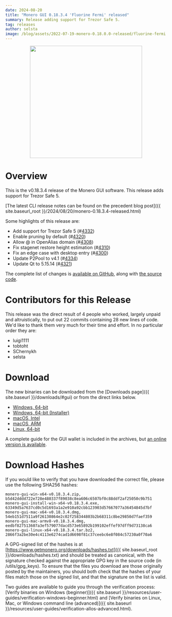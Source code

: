 ```yaml
---
date: 2024-08-20
title: "Monero GUI 0.18.3.4 'Fluorine Fermi' released"
summary: Release adding support for Trezor Safe 5.
tag: releases
author: selsta
image: /blog/assets/2022-07-19-monero-0.18.0.0-released/fluorine-fermi.png
---
```


<div align="center">
  <img src="{{ page.image }}" width="350px">
</div>

# Overview

This is the v0.18.3.4 release of the Monero GUI software. This release adds support for Trezor Safe 5.

[The latest CLI release notes can be found on the precedent blog post]({{ site.baseurl_root }}/2024/08/20/monero-0.18.3.4-released.html)

Some highlights of this release are:

- Add support for Trezor Safe 5 (#[4332](https://github.com/monero-project/monero-gui/pull/4332))
- Enable pruning by default (#[4320](https://github.com/monero-project/monero-gui/pull/4320))
- Allow @ in OpenAlias domain (#[4308](https://github.com/monero-project/monero-gui/pull/4308))
- Fix stagenet restore height estimation (#[4310](https://github.com/monero-project/monero-gui/pull/4310))
- Fix an edge case with desktop entry (#[4300](https://github.com/monero-project/monero-gui/pull/4300))
- Update P2Pool to v4.1 (#[4334](https://github.com/monero-project/monero-gui/pull/4334))
- Update Qt to 5.15.14 (#[4321](https://github.com/monero-project/monero-gui/pull/4321))

The complete list of changes is [available on GitHub](https://github.com/monero-project/monero-gui/compare/v0.18.3.3...v0.18.3.4), along with [the source code](https://github.com/monero-project/monero-gui/tree/v0.18.3.4).

# Contributors for this Release

This release was the direct result of 4 people who worked, largely unpaid and altruistically, to put out 22 commits containing 28 new lines of code. We'd like to thank them very much for their time and effort. In no particular order they are:

- luigi1111
- tobtoht
- SChernykh
- selsta

# Download

The new binaries can be downloaded from the [Downloads page]({{ site.baseurl }}/downloads/#gui) or from the direct links below.

- [Windows, 64-bit](https://downloads.getmonero.org/gui/monero-gui-win-x64-v0.18.3.4.zip)
- [Windows, 64-bit (Installer)](https://downloads.getmonero.org/gui/monero-gui-install-win-x64-v0.18.3.4.exe)
- [macOS, Intel](https://downloads.getmonero.org/gui/monero-gui-mac-x64-v0.18.3.4.dmg)
- [macOS, ARM](https://downloads.getmonero.org/gui/monero-gui-mac-armv8-v0.18.3.4.dmg)
- [Linux, 64-bit](https://downloads.getmonero.org/gui/monero-gui-linux-x64-v0.18.3.4.tar.bz2)

A complete guide for the GUI wallet is included in the archives, but [an online version is available](https://github.com/monero-ecosystem/monero-GUI-guide/blob/master/monero-GUI-guide.md).

# Download Hashes

If you would like to verify that you have downloaded the correct file, please use the following SHA256 hashes:

```
monero-gui-win-x64-v0.18.3.4.zip, b5d42dddd722e728e480337f89038c8ea606c6507bf0c88ddf2af25050c9b751
monero-gui-install-win-x64-v0.18.3.4.exe, 63349d5a7637cd0c5d1693a1a2e910a92cbb123903d57667077a36454845d7bf
monero-gui-mac-x64-v0.18.3.4.dmg, 54eb151d7511a9f26130864e2c02f258344803b2b68311c8be29850d7faef359
monero-gui-mac-armv8-v0.18.3.4.dmg, eedbf827513607a3ef579077dacd573e65892b199102effef97dff9d73138ca6
monero-gui-linux-x64-v0.18.3.4.tar.bz2, 2866f3a2be30e4c4113e6274cad1d6698f81c37ceebc6e8f084c57230a0f70a6
```

A GPG-signed list of the hashes is at [https://www.getmonero.org/downloads/hashes.txt]({{ site.baseurl_root }}/downloads/hashes.txt) and should be treated as canonical, with the signature checked against the appropriate GPG key in the source code (in /utils/gpg_keys). To ensure that the files you download are those originally posted by the maintainers, you should both check that the hashes of your files match those on the signed list, and that the signature on the list is valid.

Two guides are available to guide you through the verification process: [Verify binaries on Windows (beginner)]({{ site.baseurl }}/resources/user-guides/verification-windows-beginner.html) and [Verify binaries on Linux, Mac, or Windows command line (advanced)]({{ site.baseurl }}/resources/user-guides/verification-allos-advanced.html).
